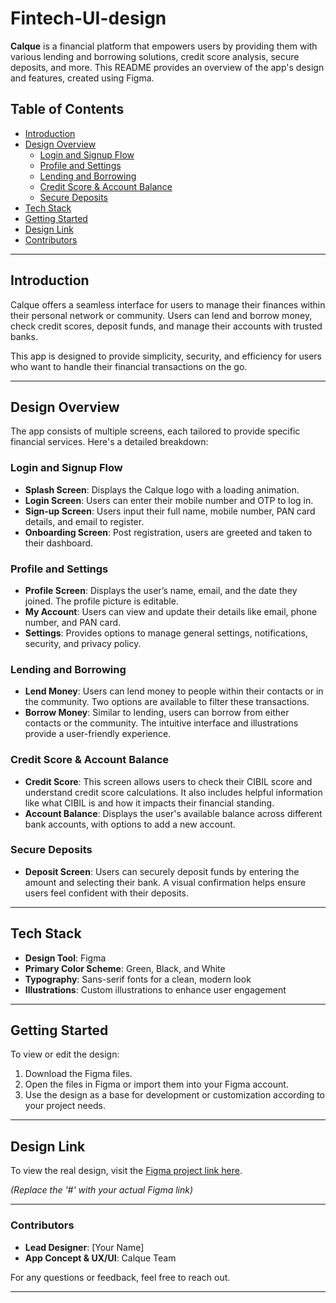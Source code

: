 # Fintech-UI-design

**Calque** is a financial platform that empowers users by providing them with various lending and borrowing solutions, credit score analysis, secure deposits, and more. This README provides an overview of the app's design and features, created using Figma.

## Table of Contents
- [Introduction](#introduction)
- [Design Overview](#design-overview)
  - [Login and Signup Flow](#login-and-signup-flow)
  - [Profile and Settings](#profile-and-settings)
  - [Lending and Borrowing](#lending-and-borrowing)
  - [Credit Score & Account Balance](#credit-score--account-balance)
  - [Secure Deposits](#secure-deposits)
- [Tech Stack](#tech-stack)
- [Getting Started](#getting-started)
- [Design Link](#design-link)
- [Contributors](#contributors)

---

## Introduction

Calque offers a seamless interface for users to manage their finances within their personal network or community. Users can lend and borrow money, check credit scores, deposit funds, and manage their accounts with trusted banks. 

This app is designed to provide simplicity, security, and efficiency for users who want to handle their financial transactions on the go.

---

## Design Overview

The app consists of multiple screens, each tailored to provide specific financial services. Here's a detailed breakdown:

### Login and Signup Flow

- **Splash Screen**: Displays the Calque logo with a loading animation.
- **Login Screen**: Users can enter their mobile number and OTP to log in.
- **Sign-up Screen**: Users input their full name, mobile number, PAN card details, and email to register.
- **Onboarding Screen**: Post registration, users are greeted and taken to their dashboard.

### Profile and Settings

- **Profile Screen**: Displays the user’s name, email, and the date they joined. The profile picture is editable.
- **My Account**: Users can view and update their details like email, phone number, and PAN card.
- **Settings**: Provides options to manage general settings, notifications, security, and privacy policy.

### Lending and Borrowing

- **Lend Money**: Users can lend money to people within their contacts or in the community. Two options are available to filter these transactions.
- **Borrow Money**: Similar to lending, users can borrow from either contacts or the community. The intuitive interface and illustrations provide a user-friendly experience.

### Credit Score & Account Balance

- **Credit Score**: This screen allows users to check their CIBIL score and understand credit score calculations. It also includes helpful information like what CIBIL is and how it impacts their financial standing.
- **Account Balance**: Displays the user's available balance across different bank accounts, with options to add a new account.

### Secure Deposits

- **Deposit Screen**: Users can securely deposit funds by entering the amount and selecting their bank. A visual confirmation helps ensure users feel confident with their deposits.

---

## Tech Stack

- **Design Tool**: Figma
- **Primary Color Scheme**: Green, Black, and White
- **Typography**: Sans-serif fonts for a clean, modern look
- **Illustrations**: Custom illustrations to enhance user engagement

---

## Getting Started

To view or edit the design:

1. Download the Figma files.
2. Open the files in Figma or import them into your Figma account.
3. Use the design as a base for development or customization according to your project needs.

---

## Design Link

To view the real design, visit the [Figma project link here](#).

*(Replace the '#' with your actual Figma link)*

---

### Contributors

- **Lead Designer**: [Your Name]
- **App Concept & UX/UI**: Calque Team

For any questions or feedback, feel free to reach out.

---

